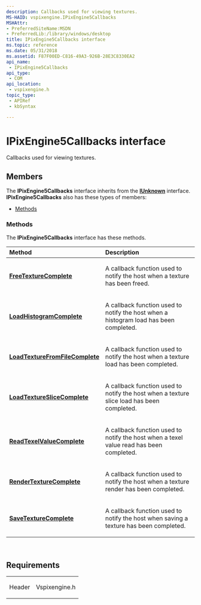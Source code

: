 ```yaml
---
description: Callbacks used for viewing textures.
MS-HAID: vspixengine.IPixEngine5Callbacks
MSHAttr:
- PreferredSiteName:MSDN
- PreferredLib:/library/windows/desktop
title: IPixEngine5Callbacks interface
ms.topic: reference
ms.date: 05/31/2018
ms.assetid: F87F00ED-C816-49A3-926B-28E3C8330EA2
api_name: 
 - IPixEngine5Callbacks
api_type: 
 - COM
api_location: 
 - vspixengine.h
topic_type: 
 - APIRef
 - kbSyntax

---
```


# <span id="vspixengine.ipixengine5callbacks"></span>IPixEngine5Callbacks interface

Callbacks used for viewing textures.

## Members

The **IPixEngine5Callbacks** interface inherits from the [**IUnknown**](/windows/desktop/api/unknwn/nn-unknwn-iunknown) interface. **IPixEngine5Callbacks** also has these types of members:

-   [Methods](#methods)

### <span id="methods"></span>Methods

The **IPixEngine5Callbacks** interface has these methods.

<table><colgroup><col  /><col  /></colgroup><thead><tr class="header"><th style="text-align: left;">Method</th><th style="text-align: left;">Description</th></tr></thead><tbody><tr class="odd"><td style="text-align: left;"><a href="/windows/desktop/direct3dtools/ipixengine5callbacks-freetexturecomplete"><strong>FreeTextureComplete</strong></a></td><td style="text-align: left;"><p>A callback function used to notify the host when a texture has been freed.</p></td></tr><tr class="even"><td style="text-align: left;"><a href="/windows/desktop/direct3dtools/ipixengine5callbacks-loadhistogramcomplete-pixenginehistogram-ptr"><strong>LoadHistogramComplete</strong></a></td><td style="text-align: left;"><p>A callback function used to notify the host when a histogram load has been completed.</p></td></tr><tr class="odd"><td style="text-align: left;"><a href="/previous-versions/windows/desktop/legacy/mt432759(v=vs.85)"><strong>LoadTextureFromFileComplete</strong></a></td><td style="text-align: left;"><p>A callback function used to notify the host when a texture load has been completed.</p></td></tr><tr class="even"><td style="text-align: left;"><a href="/windows/desktop/direct3dtools/ipixengine5callbacks-loadtextureslicecomplete-pixenginetextureslicedescriptor-pixenginehistogram-ptr"><strong>LoadTextureSliceComplete</strong></a></td><td style="text-align: left;"><p>A callback function used to notify the host when a texture slice load has been completed.</p></td></tr><tr class="odd"><td style="text-align: left;"><a href="/windows/desktop/direct3dtools/ipixengine5callbacks-readtexelvaluecomplete-uint-bstr-arr-double-arr"><strong>ReadTexelValueComplete</strong></a></td><td style="text-align: left;"><p>A callback function used to notify the host when a texel value read has been completed.</p></td></tr><tr class="even"><td style="text-align: left;"><a href="/windows/desktop/direct3dtools/ipixengine5callbacks-rendertexturecomplete"><strong>RenderTextureComplete</strong></a></td><td style="text-align: left;"><p>A callback function used to notify the host when a texture render has been completed.</p></td></tr><tr class="odd"><td style="text-align: left;"><a href="/windows/desktop/direct3dtools/ipixengine5callbacks-savetexturecomplete"><strong>SaveTextureComplete</strong></a></td><td style="text-align: left;"><p>A callback function used to notify the host when saving a texture has been completed.</p></td></tr></tbody></table>

 

## Requirements

<table><colgroup><col  /><col  /></colgroup><tbody><tr class="odd"><td><p>Header</p></td><td>Vspixengine.h</td></tr></tbody></table>

 

 
